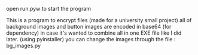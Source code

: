open run.pyw to start the program

This is a program to encrypt files (made for a university small project)
all of background images and button images are encoded in base64 (for dependency) 
in case it's wanted to combine all in one EXE file like I did later. (using pyinstaller)
you can change the images through
the file : bg_images.py



 


